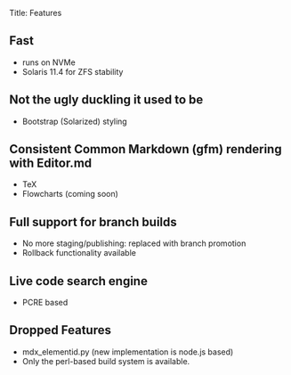 Title: Features

## Fast

- runs on NVMe
- Solaris 11.4 for ZFS stability

## Not the ugly duckling it used to be

- Bootstrap (Solarized) styling

## Consistent Common Markdown (gfm) rendering with Editor.md

- TeX
- Flowcharts (coming soon)

## Full support for branch builds

- No more staging/publishing: replaced with branch promotion
- Rollback functionality available

## Live code search engine

- PCRE based

## Dropped Features

- mdx_elementid.py (new implementation is node.js based)
- Only the perl-based build system is available.
